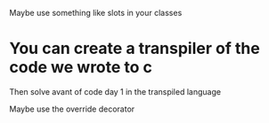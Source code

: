 Maybe use something like slots in your classes

# You can create a transpiler of the code we wrote to c

Then solve avant of code day 1 in the transpiled language

Maybe use the override decorator
